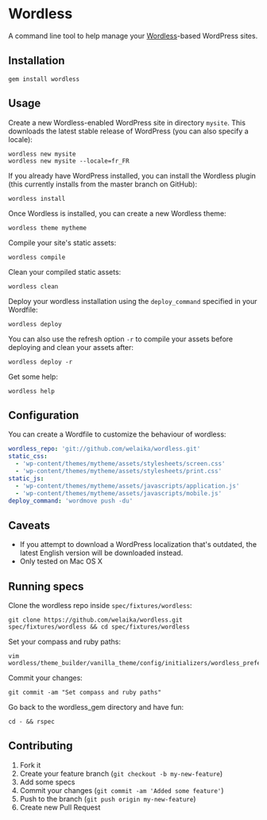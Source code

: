 # Wordless

A command line tool to help manage your [Wordless](http://welaika.github.com/wordless/)-based WordPress sites. 

## Installation

    gem install wordless

## Usage

Create a new Wordless-enabled WordPress site in directory `mysite`. This downloads the latest stable release of WordPress (you can also specify a locale):

    wordless new mysite
    wordless new mysite --locale=fr_FR

If you already have WordPress installed, you can install the Wordless plugin (this currently installs from the master branch on GitHub):

    wordless install

Once Wordless is installed, you can create a new Wordless theme:

    wordless theme mytheme

Compile your site's static assets:

    wordless compile

Clean your compiled static assets:

    wordless clean

Deploy your wordless installation using the `deploy_command` specified in your Wordfile:

    wordless deploy

You can also use the refresh option `-r` to compile your assets before deploying and clean your assets after:

    wordless deploy -r

Get some help:

    wordless help

## Configuration

You can create a Wordfile to customize the behaviour of wordless:

```yaml
wordless_repo: 'git://github.com/welaika/wordless.git'
static_css:
  - 'wp-content/themes/mytheme/assets/stylesheets/screen.css'
  - 'wp-content/themes/mytheme/assets/stylesheets/print.css'
static_js:
  - 'wp-content/themes/mytheme/assets/javascripts/application.js'
  - 'wp-content/themes/mytheme/assets/javascripts/mobile.js'
deploy_command: 'wordmove push -du'
```

## Caveats

- If you attempt to download a WordPress localization that's outdated, the latest English version will be downloaded instead.
- Only tested on Mac OS X

## Running specs

Clone the wordless repo inside `spec/fixtures/wordless`:

    git clone https://github.com/welaika/wordless.git spec/fixtures/wordless && cd spec/fixtures/wordless

Set your compass and ruby paths:

    vim wordless/theme_builder/vanilla_theme/config/initializers/wordless_preferences.php

Commit your changes:

    git commit -am "Set compass and ruby paths"

Go back to the wordless_gem directory and have fun:

    cd - && rspec

## Contributing

1. Fork it
2. Create your feature branch (`git checkout -b my-new-feature`)
3. Add some specs
4. Commit your changes (`git commit -am 'Added some feature'`)
5. Push to the branch (`git push origin my-new-feature`)
6. Create new Pull Request
